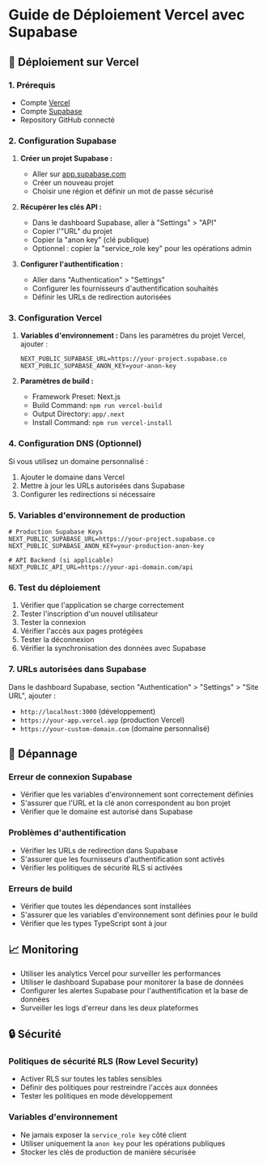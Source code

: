 # Guide de Déploiement Vercel avec Supabase

## 🚀 Déploiement sur Vercel

### 1. Prérequis

- Compte [Vercel](https://vercel.com/)
- Compte [Supabase](https://supabase.com/)
- Repository GitHub connecté

### 2. Configuration Supabase

1. **Créer un projet Supabase :**
   - Aller sur [app.supabase.com](https://app.supabase.com/)
   - Créer un nouveau projet
   - Choisir une région et définir un mot de passe sécurisé

2. **Récupérer les clés API :**
   - Dans le dashboard Supabase, aller à "Settings" > "API"
   - Copier l'"URL" du projet
   - Copier la "anon key" (clé publique)
   - Optionnel : copier la "service_role key" pour les opérations admin

3. **Configurer l'authentification :**
   - Aller dans "Authentication" > "Settings"
   - Configurer les fournisseurs d'authentification souhaités
   - Définir les URLs de redirection autorisées

### 3. Configuration Vercel

1. **Variables d'environnement :**
   Dans les paramètres du projet Vercel, ajouter :
   
   ```env
   NEXT_PUBLIC_SUPABASE_URL=https://your-project.supabase.co
   NEXT_PUBLIC_SUPABASE_ANON_KEY=your-anon-key
   ```

2. **Paramètres de build :**
   - Framework Preset: Next.js
   - Build Command: `npm run vercel-build`
   - Output Directory: `app/.next`
   - Install Command: `npm run vercel-install`

### 4. Configuration DNS (Optionnel)

Si vous utilisez un domaine personnalisé :

1. Ajouter le domaine dans Vercel
2. Mettre à jour les URLs autorisées dans Supabase
3. Configurer les redirections si nécessaire

### 5. Variables d'environnement de production

```env
# Production Supabase Keys
NEXT_PUBLIC_SUPABASE_URL=https://your-project.supabase.co
NEXT_PUBLIC_SUPABASE_ANON_KEY=your-production-anon-key

# API Backend (si applicable)
NEXT_PUBLIC_API_URL=https://your-api-domain.com/api
```

### 6. Test du déploiement

1. Vérifier que l'application se charge correctement
2. Tester l'inscription d'un nouvel utilisateur
3. Tester la connexion
4. Vérifier l'accès aux pages protégées
5. Tester la déconnexion
6. Vérifier la synchronisation des données avec Supabase

### 7. URLs autorisées dans Supabase

Dans le dashboard Supabase, section "Authentication" > "Settings" > "Site URL", ajouter :

- `http://localhost:3000` (développement)
- `https://your-app.vercel.app` (production Vercel)
- `https://your-custom-domain.com` (domaine personnalisé)

## 🔧 Dépannage

### Erreur de connexion Supabase

- Vérifier que les variables d'environnement sont correctement définies
- S'assurer que l'URL et la clé anon correspondent au bon projet
- Vérifier que le domaine est autorisé dans Supabase

### Problèmes d'authentification

- Vérifier les URLs de redirection dans Supabase
- S'assurer que les fournisseurs d'authentification sont activés
- Vérifier les politiques de sécurité RLS si activées

### Erreurs de build

- Vérifier que toutes les dépendances sont installées
- S'assurer que les variables d'environnement sont définies pour le build
- Vérifier que les types TypeScript sont à jour

## 📈 Monitoring

- Utiliser les analytics Vercel pour surveiller les performances
- Utiliser le dashboard Supabase pour monitorer la base de données
- Configurer les alertes Supabase pour l'authentification et la base de données
- Surveiller les logs d'erreur dans les deux plateformes

## 🔒 Sécurité

### Politiques de sécurité RLS (Row Level Security)

- Activer RLS sur toutes les tables sensibles
- Définir des politiques pour restreindre l'accès aux données
- Tester les politiques en mode développement

### Variables d'environnement

- Ne jamais exposer la `service_role key` côté client
- Utiliser uniquement la `anon key` pour les opérations publiques
- Stocker les clés de production de manière sécurisée
